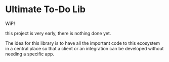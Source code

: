 # Ultimate To-Do Lib
WiP!

this project is very early, there is nothing done yet.

The idea for this library is to have all the important code to this ecosystem in a central place so that a client or an integration can be developed without needing a specific app.

